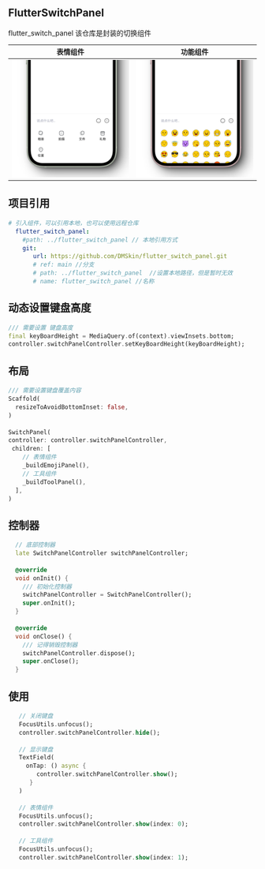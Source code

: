 ## FlutterSwitchPanel
flutter_switch_panel 
该仓库是封装的切换组件

表情组件             |  功能组件
:-------------------------:|:-------------------------:
<img src="https://raw.githubusercontent.com/DMSkin/flutter_switch_panel/main/images/1.png" width='300'> |  <img src="https://raw.githubusercontent.com/DMSkin/flutter_switch_panel/main/images/2.png" width='300'>

## 项目引用
```yaml
# 引入组件，可以引用本地，也可以使用远程仓库
  flutter_switch_panel:
    #path: ../flutter_switch_panel // 本地引用方式
    git: 
       url: https://github.com/DMSkin/flutter_switch_panel.git
       # ref: main //分支
       # path: ../flutter_switch_panel  //设置本地路径，但是暂时无效
       # name: flutter_switch_panel //名称
```

## 动态设置键盘高度
```dart
/// 需要设置 键盘高度
final keyBoardHeight = MediaQuery.of(context).viewInsets.bottom;
controller.switchPanelController.setKeyBoardHeight(keyBoardHeight);
```

## 布局
```dart
/// 需要设置键盘覆盖内容
Scaffold(
  resizeToAvoidBottomInset: false,
)

SwitchPanel(
controller: controller.switchPanelController,
 children: [
    // 表情组件
    _buildEmojiPanel(),
    // 工具组件
    _buildToolPanel(),
  ],
)
```

## 控制器
```dart
  // 底部控制器
  late SwitchPanelController switchPanelController;

  @override
  void onInit() {
    /// 初始化控制器
    switchPanelController = SwitchPanelController();
    super.onInit();
  }

  @override
  void onClose() {
    /// 记得销毁控制器
    switchPanelController.dispose();
    super.onClose();
  }
```

## 使用
```dart
   // 关闭键盘
   FocusUtils.unfocus();
   controller.switchPanelController.hide();

   // 显示键盘
   TextField(
     onTap: () async {
        controller.switchPanelController.show();
      }
   )

   // 表情组件
   FocusUtils.unfocus();
   controller.switchPanelController.show(index: 0);

   // 工具组件
   FocusUtils.unfocus();
   controller.switchPanelController.show(index: 1);
```

